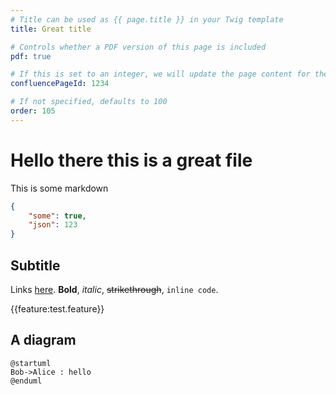 ```yaml
---
# Title can be used as {{ page.title }} in your Twig template
title: Great title

# Controls whether a PDF version of this page is included
pdf: true

# If this is set to an integer, we will update the page content for the corresponding Confluence page
confluencePageId: 1234

# If not specified, defaults to 100
order: 105
---
```

# Hello there this is a great file

This is some markdown

```json
{
    "some": true,
    "json": 123
}
```

## Subtitle

Links [here](https://www.google.com). **Bold**, _italic_, ~~strikethrough~~, `inline code`.

{{feature:test.feature}}

## A diagram

```puml
@startuml
Bob->Alice : hello
@enduml
```
